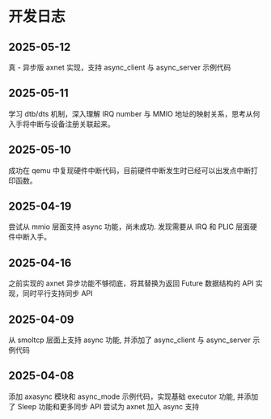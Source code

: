 # 开发日志

## 2025-05-12
真 - 异步版 axnet 实现，支持 async_client 与 async_server 示例代码

## 2025-05-11
学习 dtb/dts 机制，深入理解 IRQ number 与 MMIO 地址的映射关系，思考从何入手将中断与设备注册关联起来。

## 2025-05-10
成功在 qemu 中复现硬件中断代码，目前硬件中断发生时已经可以出发点中断打印函数。

## 2025-04-19
尝试从 mmio 层面支持 async 功能，尚未成功. 发现需要从 IRQ 和 PLIC 层面硬件中断入手。

## 2025-04-16
之前实现的 axnet 异步功能不够彻底，将其替换为返回 Future 数据结构的 API 实现，同时平行支持同步 API

## 2025-04-09
从 smoltcp 层面上支持 async 功能, 并添加了 async_client 与 async_server 示例代码

## 2025-04-08
添加 axasync 模块和 async_mode 示例代码，实现基础 executor 功能, 并添加了 Sleep 功能和更多同步 API
尝试为 axnet 加入 async 支持